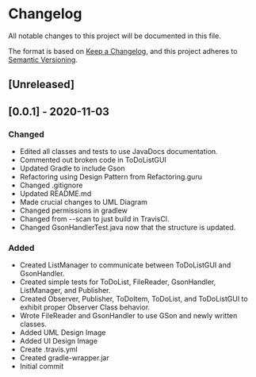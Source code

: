 # Changelog
All notable changes to this project will be documented in this file.

The format is based on [Keep a Changelog](https://keepachangelog.com/en/1.0.0/),
and this project adheres to [Semantic Versioning](https://semver.org/spec/v2.0.0.html).

## [Unreleased]

## [0.0.1] - 2020-11-03
### Changed
- Edited all classes and tests to use JavaDocs documentation.
- Commented out broken code in ToDoListGUI
- Updated Gradle to include Gson
- Refactoring using Design Pattern from Refactoring.guru
- Changed .gitignore
- Updated README.md
- Made crucial changes to UML Diagram
- Changed permissions in gradlew
- Changed from --scan to just build in TravisCI.
- Changed GsonHandlerTest.java now that the structure is updated.
### Added
- Created ListManager to communicate between ToDoListGUI and GsonHandler.
- Created simple tests for ToDoList, FileReader, GsonHandler, ListManager, and Publisher.
- Created Observer, Publisher, ToDoItem, ToDoList, and ToDoListGUI to exhibit proper Observer Class behavior.
- Wrote FileReader and GsonHandler to use GSon and newly written classes.
- Added UML Design Image
- Added UI Design Image
- Create .travis.yml
- Created gradle-wrapper.jar
- Initial commit
